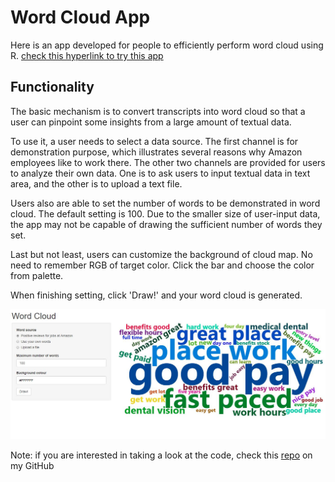 # Word Cloud App

Here is an app developed for people to efficiently perform word cloud using R. [check this hyperlink to try this app](<https://brandonola.shinyapps.io/wordcloud/>)

## Functionality

The basic mechanism is to convert transcripts into word cloud so that a user can pinpoint some insights from a large amount of textual data. 

To use it, a user needs to select a data source. The first channel is for demonstration purpose, which illustrates several reasons why Amazon employees like to work there. The other two channels are provided for users to analyze their own data.  One is to ask users to input textual data in text area, and the other is to upload a text file. 

Users also are able to set the number of words to be demonstrated in word cloud. The default setting is 100. Due to the smaller size of user-input data, the app may not be capable of drawing the sufficient number of words they set.

Last but not least, users can customize the background of cloud map. No need to remember RGB of target color. Click the bar and choose the color from  palette.

When finishing setting, click 'Draw!' and your word cloud is generated. 



![Capture](Capture.JPG)

Note: if you are interested in taking a look at the code, check this [repo](https://github.com/BrandonJia/GoodPracticesofExploratoryDataAnalysis/blob/master/wordcloudAppUsingRshiny/app.R) on my GitHub
